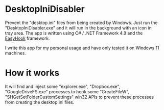 # DesktopIniDisabler

Prevent the "desktop.ini" files from being created by Windows. Just run the "DesktopIniDisabler.exe" and
it will run in the background with an icon in tray area. The app is written using C# / .NET Framework 4.8
and the [EasyHook](https://github.com/EasyHook/EasyHook) framework.

I write this app for my personal usage and have only tested it on Windows 11 machines.

# How it works

It will find and inject some "explorer.exe", "Dropbox.exe", "GoogleDriveFS.exe" processes to hook some
"CreateFileW", "SHGetSetFolderCustomSettings" win32 APIs to prevent these processes from creating the desktop.ini files.